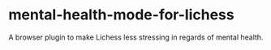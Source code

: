 # mental-health-mode-for-lichess
A browser plugin to make Lichess less stressing in regards of mental health.
